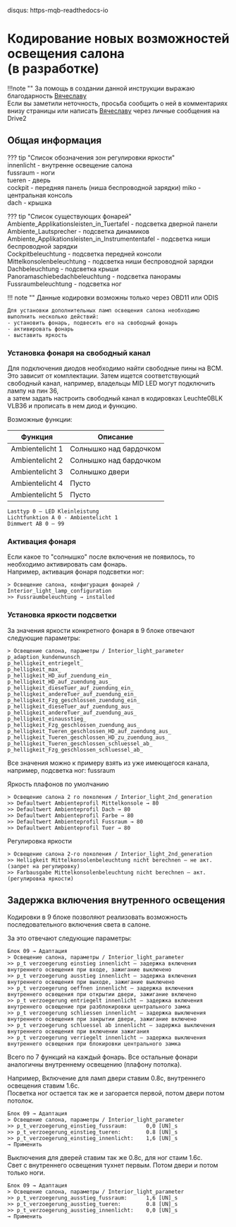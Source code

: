 disqus: https-mqb-readthedocs-io
# Кодирование новых возможностей освещения салона  <br> (в разработке)

!!!note ""
    За помощь в создании данной инструкции выражаю благодарность [Вячеславу](https://www.drive2.ru/users/slavian116)   
    Если вы заметили неточность, просьба сообщить о ней в комментариях внизу страницы или написать [Вячеславу](https://www.drive2.ru/users/slavian116) через личные сообщения на Drive2

## Общая информация

??? tip "Список обозначения зон регулировки яркости"  
    innenlicht - внутренне освещение салона  
    fussraum - ноги  
    tueren - дверь  
    cockpit - передняя панель (ниша беспроводной зарядки)
    miko - центральная консоль  
    dach - крышка  
    
??? tip "Список существующих фонарей"
    Ambiente_Applikationsleisten_in_Tuertafel - подсветка дверной панели 
    Ambiente_Lautsprecher - подсветка динамиков  
    Ambiente_Applikationsleisten_in_Instrumententafel - подсветка ниши беспроводной зарядки    
    Cockpitbeleuchtung - подсветка передней консоли  
    Mittelkonsolenbeleuchtung - подсветка ниши беспроводной зарядки  
    Dachbeleuchtung - подсветка крыши  
    Panoramaschiebedachbeleuchtung - подсветка панорамы    
    Fussraumbeleuchtung - подсветка ног  

!!! note ""
    Данные кодировки возможны только через OBD11 или ODIS   
      
    Для установки дополнительных ламп освещения салона необходимо выполнить несколько действий:  
    - установить фонарь, подвесить его на свободный фонарь
    - активировать фонарь  
    - выставить яркость  
   
### Установка фонаря на свободный канал

Для подключения диодов необходимо найти свободные пины на ВСМ. Это зависит от комплектации. 
Затем ищется соответствующий свободный канал, например, владельцы MID LED могут подключить лампу на пин 36,  
а затем задать настроить свободный канал в кодировках Leuchte0BLK VLB36 и прописать в нем диод и функцию.  

Возможные функции: 

|Функция|Описание|
|---|---|
| Ambientelicht 1 | Солнышко над бардочком |
| Ambientelicht 2 | Солнышко над бардочком |
| Ambientelicht 3 | Солнышко двери |
| Ambientelicht 4 | Пусто |
| Ambientelicht 5 | Пусто |

```
Lasttyp 0 — LED Kleinleistung
Lichtfunktion A 0 - Ambientelicht 1
Dimmwert AB 0 — 99
```   
   
### Активация фонаря

Если какое то "солнышко" после включения не появилось, то необходимо активировать сам фонарь.   
Например, активация фонаря подсветки ног:
```
> Освещение салона, конфигурация фонарей / Interior_light_lamp_configuration
>> Fussraumbeleuchtung → installed
```
   
### Установка яркости подсветки

За значения яркости конкретного фонаря в 9 блоке отвечают следующие параметры:
```
> Освещение салона, параметры / Interior_light_parameter
p_adaption_kundenwunsch_
p_helligkeit_entriegelt_
p_helligkeit_max_
p_helligkeit_HD_auf_zuendung_ein_
p_helligkeit_HD_auf_zuendung_aus_
p_helligkeit_dieseTuer_auf_zuendung_ein_
p_helligkeit_andereTuer_auf_zuendung_ein_
p_helligkeit_Fzg_geschlossen_zuendung_ein_
p_helligkeit_dieseTuer_auf_zuendung_aus_
p_helligkeit_andereTuer_auf_zuendung_aus_
p_helligkeit_einausstieg_
p_helligkeit_Fzg_geschlossen_zuendung_aus_
p_helligkeit_Tueren_geschlossen_HD_auf_zuendung_aus_
p_helligkeit_Tueren_geschlossen_HD_zu_zuendung_aus_
p_helligkeit_Tueren_geschlossen_schluessel_ab_
p_helligkeit_Fzg_geschlossen_schluessel_ab_
```
Все значения можно к примеру взять из уже имеющегося канала, например, подсветка ног: fussraum

Яркость плафонов по умолчанию
```
> Освещение салона 2 го поколения / Interior_light_2nd_generation
>> Defaultwert Ambienteprofil Mittelkonsole → 80
>> Defaultwert Ambienteprofil Dach → 80
>> Defaultwert Ambienteprofil Farbe → 80
>> Defaultwert Ambienteprofil Fussraum → 80
>> Defaultwert Ambienteprofil Tuer → 80
```

Регулировка яркости
```
> Освещение салона 2-го поколения / Interior_light_2nd_generation
>> Helligkeit Mittelkonsolenbeleuchtung nicht berechnen — не акт. (запрет на регулировку)
>> Farbausgabe Mittelkonsolenbeleuchtung nicht berechnen — акт. (регулировка яркости)
```

## Задержка включения внутренного освещения

Кодировки в 9 блоке позволяют реализовать возможность последовательного включения света в салоне. 

За это отвечают следующие параметры:
```
Блок 09 → Адаптация
> Освещение салона, параметры / Interior_light_parameter
>> p_t verzoegerung einstieg innenlicht — задержка включения внутреннего освещения при входе, зажигание выключено
>> p_t verzoegerung ausstieg innenlicht — задержка включения внутреннего освещения при выходе, зажигание выключено
>> p_t verzoegerung oeffnen innenlicht — задержка включения внутреннего освещения при открытии двери, зажигание включено
>> p_t verzoegerung entriegelt innenlicht — задержка включения внутреннего освещение при разблокировки центрального замка
>> p_t verzoegerung schliessen innenlicht — задержка выключения внутреннего освещения при закрытии двери, зажигание включено
>> p_t verzoegerung schluessel ab innenlicht — задержка выключения внутреннего освещения при включении зажигания
>> p_t verzoegerung verriegelt innenlicht — задержка выключения внутреннего освещения при блокировки центрального замка
```
Всего по 7 функций на каждый фонарь. Все остальные фонари аналогичны внутреннему освещению (плафону потолка).

Например, 
Включение для ламп двери ставим 0.8с, внутреннего освещения ставим 1.6с.  
Посветка ног остается так же и загорается первой, потом двери потом потолок.
```
Блок 09 → Адаптация
> Освещение салона, параметры / Interior_light_parameter
>> p_t_verzoegerung_einstieg_fussraum:	    0,0 [UN]_s
>> p_t_verzoegerung_einstieg_tueren:	    0.8 [UN]_s
>> p_t_verzoegerung_einstieg_innenlicht:    1,6 [UN]_s
→ Применить
```

Выключения для дверей ставим так же 0.8с, для ног стаим 1.6с.   
Свет с внутреннего освещения тухнет первым. Потом двери и потом только ноги.
```
Блок 09 → Адаптация
> Освещение салона, параметры / Interior_light_parameter
>> p_t_verzoegerung_ausstieg_fussraum:	    1,6 [UN]_s
>> p_t_verzoegerung_ausstieg_tueren:	    0.8 [UN]_s
>> p_t_verzoegerung_ausstieg_innenlicht:    0,0 [UN]_s
→ Применить
```